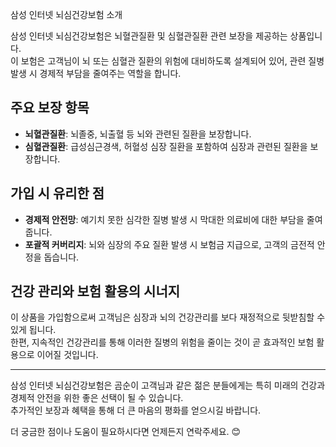 삼성 인터넷 뇌심건강보험 소개

삼성 인터넷 뇌심건강보험은 뇌혈관질환 및 심혈관질환 관련 보장을 제공하는 상품입니다.  
이 보험은 고객님이 뇌 또는 심혈관 질환의 위험에 대비하도록 설계되어 있어, 관련 질병 발생 시 경제적 부담을 줄여주는 역할을 합니다.

## 주요 보장 항목

- **뇌혈관질환**: 뇌졸중, 뇌출혈 등 뇌와 관련된 질환을 보장합니다.
- **심혈관질환**: 급성심근경색, 허혈성 심장 질환을 포함하여 심장과 관련된 질환을 보장합니다.

## 가입 시 유리한 점

- **경제적 안전망**: 예기치 못한 심각한 질병 발생 시 막대한 의료비에 대한 부담을 줄여줍니다.
- **포괄적 커버리지**: 뇌와 심장의 주요 질환 발생 시 보험금 지급으로, 고객의 금전적 안정을 돕습니다.

## 건강 관리와 보험 활용의 시너지

이 상품을 가입함으로써 고객님은 심장과 뇌의 건강관리를 보다 재정적으로 뒷받침할 수 있게 됩니다.  
한편, 지속적인 건강관리를 통해 이러한 질병의 위험을 줄이는 것이 곧 효과적인 보험 활용으로 이어질 것입니다.

---

삼성 인터넷 뇌심건강보험은 곰순이 고객님과 같은 젊은 분들에게는 특히 미래의 건강과 경제적 안전을 위한 좋은 선택이 될 수 있습니다.  
추가적인 보장과 혜택을 통해 더 큰 마음의 평화를 얻으시길 바랍니다.

더 궁금한 점이나 도움이 필요하시다면 언제든지 연락주세요. 😊
